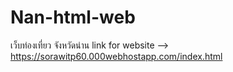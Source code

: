 # Nan-html-web
เว็บท่องเที่ยว จังหวัดน่าน
link for website --> https://sorawitp60.000webhostapp.com/index.html

